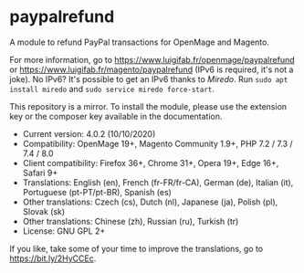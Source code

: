 # paypalrefund

A module to refund PayPal transactions for OpenMage and Magento.

For more information, go to https://www.luigifab.fr/openmage/paypalrefund or https://www.luigifab.fr/magento/paypalrefund (IPv6 is required, it's not a joke). No IPv6? It's possible to get an IPv6 thanks to *Miredo*. Run `sudo apt install miredo` and `sudo service miredo force-start`.

This repository is a mirror. To install the module, please use the extension key or the composer key available in the documentation.

- Current version: 4.0.2 (10/10/2020)
- Compatibility: OpenMage 19+, Magento Community 1.9+, PHP 7.2 / 7.3 / 7.4 / 8.0
- Client compatibility: Firefox 36+, Chrome 31+, Opera 19+, Edge 16+, Safari 9+
- Translations: English (en), French (fr-FR/fr-CA), German (de), Italian (it), Portuguese (pt-PT/pt-BR), Spanish (es)
- Other translations: Czech (cs), Dutch (nl), Japanese (ja), Polish (pl), Slovak (sk)
- Other translations: Chinese (zh), Russian (ru), Turkish (tr)
- License: GNU GPL 2+

If you like, take some of your time to improve the translations, go to https://bit.ly/2HyCCEc.
